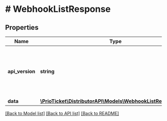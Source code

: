 # # WebhookListResponse

## Properties

Name | Type | Description | Notes
------------ | ------------- | ------------- | -------------
**api_version** | **string** | Represents the version of the service API that&#39;s served in the response. | [readonly]
**data** | [**\PrioTicket\DistributorAPI\Models\WebhookListResponseData**](WebhookListResponseData.md) |  |

[[Back to Model list]](../../README.md#models) [[Back to API list]](../../README.md#endpoints) [[Back to README]](../../README.md)
